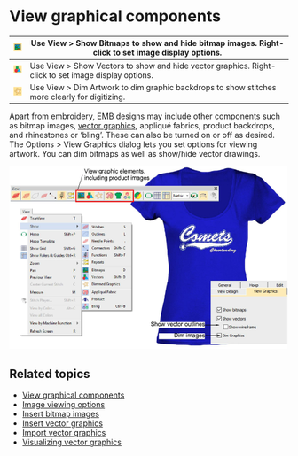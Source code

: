 # View graphical components

| ![ShowBitmaps.png](assets/ShowBitmaps.png) | Use View > Show Bitmaps to show and hide bitmap images. Right-click to set image display options.   |
| ------------------------------------------ | --------------------------------------------------------------------------------------------------- |
| ![ShowVectors.png](assets/ShowVectors.png) | Use View > Show Vectors to show and hide vector graphics. Right-click to set image display options. |
| ![ShowDimmed.png](assets/ShowDimmed.png)   | Use View > Dim Artwork to dim graphic backdrops to show stitches more clearly for digitizing.       |

Apart from embroidery, [EMB](../../glossary/glossary) designs may include other components such as bitmap images, [vector graphics](../../glossary/glossary), appliqué fabrics, product backdrops, and rhinestones or ‘bling’. These can also be turned on or off as desired. The Options > View Graphics dialog lets you set options for viewing artwork. You can dim bitmaps as well as show/hide vector drawings.

![summary_-_edit00037.png](assets/summary_-_edit00037.png)

## Related topics

- [View graphical components](../../Basics/view/View_graphical_components)
- [Image viewing options](../../Setup/settings/Image_viewing_options)
- [Insert bitmap images](../../Automatic/bitmaps/Insert_bitmap_images)
- [Insert vector graphics](../../Automatic/vectors/Insert_vector_graphics)
- [Import vector graphics](../../Automatic/vectors/Import_vector_graphics)
- [Visualizing vector graphics](../../Automatic/vectors/Visualizing_vector_graphics)
